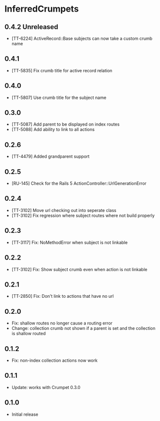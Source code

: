 # InferredCrumpets

## 0.4.2 Unreleased

* [TT-6224] ActiveRecord::Base subjects can now take a custom crumb name

## 0.4.1

* [TT-5835] Fix crumb title for active record relation

## 0.4.0

* [TT-5807] Use crumb title for the subject name

## 0.3.0

* [TT-5087] Add parent to be displayed on index routes
* [TT-5088] Add ability to link to all actions

## 0.2.6

* [TT-4479] Added grandparent support

## 0.2.5

* [RU-145] Check for the Rails 5 ActionController::UrlGenerationError

## 0.2.4

* [TT-3102] Move url checking out into seperate class
* [TT-3102] Fix regression where subject routes where not build properly

## 0.2.3

* [TT-3117] Fix: NoMethodError when subject is not linkable

## 0.2.2

* [TT-3102] Fix: Show subject crumb even when action is not linkable

## 0.2.1

* [TT-2850] Fix: Don't link to actions that have no url

## 0.2.0

* Fix: shallow routes no longer cause a routing error
* Change: collection crumb not shown if a parent is set and the collection is shallow routed

## 0.1.2

* Fix: non-index collection actions now work

## 0.1.1

* Update: works with Crumpet 0.3.0

## 0.1.0

* Initial release
